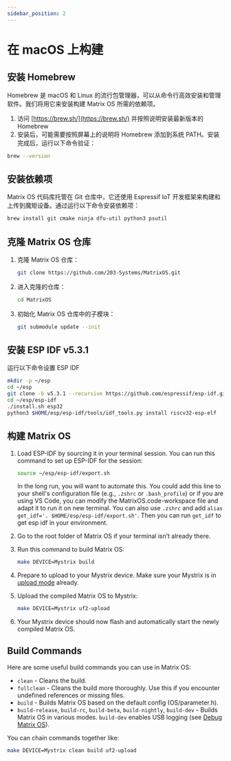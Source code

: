 ```yaml
---
sidebar_position: 2
---
```


# 在 macOS 上构建

## 安装 Homebrew
Homebrew 是 macOS 和 Linux 的流行包管理器，可以从命令行高效安装和管理软件。我们将用它来安装构建 Matrix OS 所需的依赖项。

1. 访问 [https://brew.sh/](https://brew.sh/) 并按照说明安装最新版本的 Homebrew
2. 安装后，可能需要按照屏幕上的说明将 Homebrew 添加到系统 PATH。安装完成后，运行以下命令验证：

```bash
brew --version
```

## 安装依赖项
Matrix OS 代码库托管在 Git 仓库中，它还使用 Espressif IoT 开发框架来构建和上传到魔矩设备。通过运行以下命令安装依赖项：

```bash
brew install git cmake ninja dfu-util python3 psutil
```

## 克隆 Matrix OS 仓库
1. 克隆 Matrix OS 仓库：
   ```bash
   git clone https://github.com/203-Systems/MatrixOS.git
   ```

2. 进入克隆的仓库：
   ```bash
   cd MatrixOS
   ```

3. 初始化 Matrix OS 仓库中的子模块：
   ```bash
   git submodule update --init
   ```

## 安装 ESP IDF v5.3.1
运行以下命令设置 ESP IDF
```bash
mkdir -p ~/esp
cd ~/esp
git clone -b v5.3.1 --recursive https://github.com/espressif/esp-idf.git
cd ~/esp/esp-idf
./install.sh esp32
python3 $HOME/esp/esp-idf/tools/idf_tools.py install riscv32-esp-elf
```

## 构建 Matrix OS
1. Load ESP-IDF by sourcing it in your terminal session. You can run this command to set up ESP-IDF for the session:
   ```bash
   source ~/esp/esp-idf/export.sh
   ```

   In the long run, you will want to automate this. You could add this line to your shell's configuration file (e.g., `.zshrc` or `.bash_profile`) or if you are using VS Code, you can modify the MatrixOS.code-workspace file and adapt it to run it on new terminal. You can also use `.zshrc` and add `alias get_idf='. $HOME/esp/esp-idf/export.sh'`. Then you can run `get_idf` to get esp idf in your environment.

2. Go to the root folder of Matrix OS if your terminal isn’t already there.
3. Run this command to build Matrix OS:
   ```bash
   make DEVICE=Mystrix build
   ```
4. Prepare to upload to your Mystrix device. Make sure your Mystrix is in [upload mode](/docs/Mystrix/MystrixSpecific/UpdateMatrixOS#enter-os-update-mode) already.
5. Upload the compiled Matrix OS to Mystrix:
   ```bash
   make DEVICE=Mystrix uf2-upload
   ```
6. Your Mystrix device should now flash and automatically start the newly compiled Matrix OS.

## Build Commands

Here are some useful build commands you can use in Matrix OS:

- `clean` - Cleans the build.
- `fullclean` - Cleans the build more thoroughly. Use this if you encounter undefined references or missing files.
- `build` - Builds Matrix OS based on the default config (OS/parameter.h).
- `build-release`, `build-rc`, `build-beta`, `build-nightly`, `build-dev` - Builds Matrix OS in various modes. `build-dev` enables USB logging (see [Debug Matrix OS](/docs/Developer/DebugMatrixOS/DebugMatrixOSCpp)).

You can chain commands together like:
```bash
make DEVICE=Mystrix clean build uf2-upload
```
